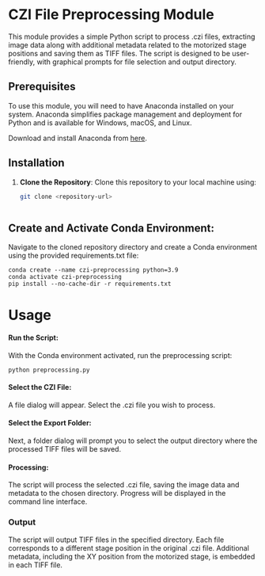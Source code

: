 # CZI File Preprocessing Module

This module provides a simple Python script to process .czi files, extracting image data along with additional metadata related to the motorized stage positions and saving them as TIFF files. The script is designed to be user-friendly, with graphical prompts for file selection and output directory.

## Prerequisites

To use this module, you will need to have Anaconda installed on your system. Anaconda simplifies package management and deployment for Python and is available for Windows, macOS, and Linux.

Download and install Anaconda from [here](https://www.anaconda.com/products/individual).

## Installation

1. **Clone the Repository**:
   Clone this repository to your local machine using:
   ```bash
   git clone <repository-url>



## Create and Activate Conda Environment:
Navigate to the cloned repository directory and create a Conda environment using the provided requirements.txt file:

    conda create --name czi-preprocessing python=3.9
    conda activate czi-preprocessing
    pip install --no-cache-dir -r requirements.txt


# Usage

#### Run the Script:
With the Conda environment activated, run the preprocessing script:

    python preprocessing.py

#### Select the CZI File:
A file dialog will appear. Select the .czi file you wish to process.

#### Select the Export Folder:
Next, a folder dialog will prompt you to select the output directory where the processed TIFF files will be saved.

#### Processing:
The script will process the selected .czi file, saving the image data and metadata to the chosen directory. Progress will be displayed in the command line interface.


### Output
The script will output TIFF files in the specified directory. Each file corresponds to a different stage position in the original .czi file. Additional metadata, including the XY position from the motorized stage, is embedded in each TIFF file.

